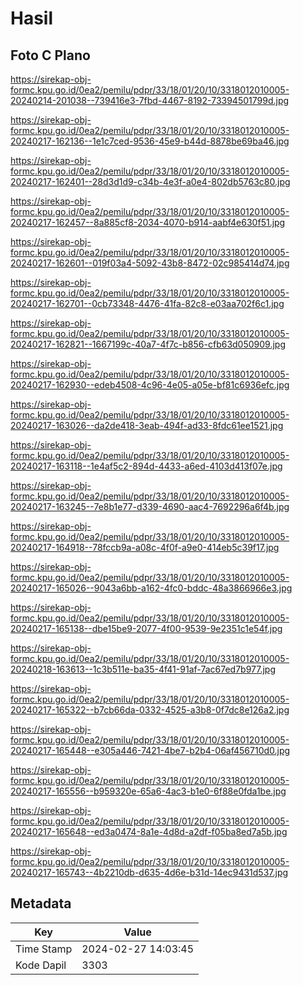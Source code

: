 # Hasil

## Foto C Plano

https://sirekap-obj-formc.kpu.go.id/0ea2/pemilu/pdpr/33/18/01/20/10/3318012010005-20240214-201038--739416e3-7fbd-4467-8192-73394501799d.jpg

https://sirekap-obj-formc.kpu.go.id/0ea2/pemilu/pdpr/33/18/01/20/10/3318012010005-20240217-162136--1e1c7ced-9536-45e9-b44d-8878be69ba46.jpg

https://sirekap-obj-formc.kpu.go.id/0ea2/pemilu/pdpr/33/18/01/20/10/3318012010005-20240217-162401--28d3d1d9-c34b-4e3f-a0e4-802db5763c80.jpg

https://sirekap-obj-formc.kpu.go.id/0ea2/pemilu/pdpr/33/18/01/20/10/3318012010005-20240217-162457--8a885cf8-2034-4070-b914-aabf4e630f51.jpg

https://sirekap-obj-formc.kpu.go.id/0ea2/pemilu/pdpr/33/18/01/20/10/3318012010005-20240217-162601--019f03a4-5092-43b8-8472-02c985414d74.jpg

https://sirekap-obj-formc.kpu.go.id/0ea2/pemilu/pdpr/33/18/01/20/10/3318012010005-20240217-162701--0cb73348-4476-41fa-82c8-e03aa702f6c1.jpg

https://sirekap-obj-formc.kpu.go.id/0ea2/pemilu/pdpr/33/18/01/20/10/3318012010005-20240217-162821--1667199c-40a7-4f7c-b856-cfb63d050909.jpg

https://sirekap-obj-formc.kpu.go.id/0ea2/pemilu/pdpr/33/18/01/20/10/3318012010005-20240217-162930--edeb4508-4c96-4e05-a05e-bf81c6936efc.jpg

https://sirekap-obj-formc.kpu.go.id/0ea2/pemilu/pdpr/33/18/01/20/10/3318012010005-20240217-163026--da2de418-3eab-494f-ad33-8fdc61ee1521.jpg

https://sirekap-obj-formc.kpu.go.id/0ea2/pemilu/pdpr/33/18/01/20/10/3318012010005-20240217-163118--1e4af5c2-894d-4433-a6ed-4103d413f07e.jpg

https://sirekap-obj-formc.kpu.go.id/0ea2/pemilu/pdpr/33/18/01/20/10/3318012010005-20240217-163245--7e8b1e77-d339-4690-aac4-7692296a6f4b.jpg

https://sirekap-obj-formc.kpu.go.id/0ea2/pemilu/pdpr/33/18/01/20/10/3318012010005-20240217-164918--78fccb9a-a08c-4f0f-a9e0-414eb5c39f17.jpg

https://sirekap-obj-formc.kpu.go.id/0ea2/pemilu/pdpr/33/18/01/20/10/3318012010005-20240217-165026--9043a6bb-a162-4fc0-bddc-48a3866966e3.jpg

https://sirekap-obj-formc.kpu.go.id/0ea2/pemilu/pdpr/33/18/01/20/10/3318012010005-20240217-165138--dbe15be9-2077-4f00-9539-9e2351c1e54f.jpg

https://sirekap-obj-formc.kpu.go.id/0ea2/pemilu/pdpr/33/18/01/20/10/3318012010005-20240218-163613--1c3b511e-ba35-4f41-91af-7ac67ed7b977.jpg

https://sirekap-obj-formc.kpu.go.id/0ea2/pemilu/pdpr/33/18/01/20/10/3318012010005-20240217-165322--b7cb66da-0332-4525-a3b8-0f7dc8e126a2.jpg

https://sirekap-obj-formc.kpu.go.id/0ea2/pemilu/pdpr/33/18/01/20/10/3318012010005-20240217-165448--e305a446-7421-4be7-b2b4-06af456710d0.jpg

https://sirekap-obj-formc.kpu.go.id/0ea2/pemilu/pdpr/33/18/01/20/10/3318012010005-20240217-165556--b959320e-65a6-4ac3-b1e0-6f88e0fda1be.jpg

https://sirekap-obj-formc.kpu.go.id/0ea2/pemilu/pdpr/33/18/01/20/10/3318012010005-20240217-165648--ed3a0474-8a1e-4d8d-a2df-f05ba8ed7a5b.jpg

https://sirekap-obj-formc.kpu.go.id/0ea2/pemilu/pdpr/33/18/01/20/10/3318012010005-20240217-165743--4b2210db-d635-4d6e-b31d-14ec9431d537.jpg


## Metadata

| Key        | Value               |
| ---------- | ------------------- |
| Time Stamp | 2024-02-27 14:03:45 |
| Kode Dapil | 3303                |



